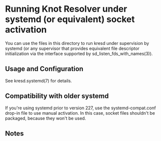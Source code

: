 Running Knot Resolver under systemd (or equivalent) socket activation
=====================================================================

You can use the files in this directory to run kresd under supervision
by systemd (or any supervisor that provides equivalent file descriptor
initialization via the interface supported by
sd_listen_fds_with_names(3)).

Usage and Configuration
-----------------------

See kresd.systemd(7) for details.

Compatibility with older systemd
--------------------------------

If you're using systemd prior to version 227, use the systemd-compat.conf
drop-in file to use manual activation. In this case, socket files shouldn't
be packaged, because they won't be used.

Notes
-----

